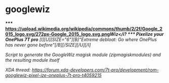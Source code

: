 # googlewiz
<b>*** <img>https://upload.wikimedia.org/wikipedia/commons/thumb/2/2f/Google_2015_logo.svg/272px-Google_2015_logo.svg.png</img><i>Wiz</i? *** Pixelize your OnePlus 7T pro</b>
[I][U][SIZE="6"][B]"Extreme debloat: Go where OnePlus has never gone before"[/B][/SIZE][/U][/I]

Script to generate the GoogleWiz magisk module (zipmagiskmodules) and the resulting module itself

XDA thread:
https://forum.xda-developers.com/7t-pro/development/rom-googlewiz-pixel-ize-oneplus-7t-pro-t4059215
